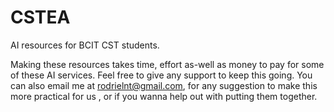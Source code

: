 # CSTEA
AI resources for  BCIT CST students.

Making these resources takes time, effort as-well as money to pay for some of these AI services. Feel free to give any support to keep this going. You can also email me at rodrielnt@gmail.com, for any suggestion to make this more practical for us , or if you wanna help out with putting them together.  


